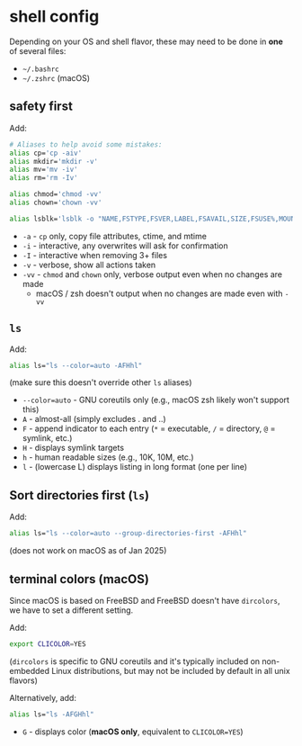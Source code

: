 # shell config

Depending on your OS and shell flavor, these may need to be done in **one** of several files:
- `~/.bashrc`
- `~/.zshrc` (macOS)

## safety first

Add:
```bash
# Aliases to help avoid some mistakes:
alias cp='cp -aiv'
alias mkdir='mkdir -v'
alias mv='mv -iv'
alias rm='rm -Iv'

alias chmod='chmod -vv'
alias chown='chown -vv'

alias lsblk='lsblk -o "NAME,FSTYPE,FSVER,LABEL,FSAVAIL,SIZE,FSUSE%,MOUNTPOINTS,UUID"'
```
- `-a` - `cp` only, copy file attributes, ctime, and mtime
- `-i` - interactive, any overwrites will ask for confirmation
- `-I` - interactive when removing 3+ files
- `-v` - verbose, show all actions taken
- `-vv` - `chmod` and `chown` only, verbose output even when no changes are made
  - macOS / zsh doesn't output when no changes are made even with `-vv`

## `ls`

Add:
```bash
alias ls="ls --color=auto -AFHhl"
```
(make sure this doesn't override other `ls` aliases)
- `--color=auto` - GNU coreutils only (e.g., macOS zsh likely won't support this)
- `A` - almost-all (simply excludes . and ..)
- `F` - append indicator to each entry (`*` = executable, `/` = directory, `@` = symlink, etc.)
- `H` - displays symlink targets
- `h` - human readable sizes (e.g., 10K, 10M, etc.)
- `l` - (lowercase L) displays listing in long format (one per line)

## Sort directories first (`ls`)

Add:
```bash
alias ls="ls --color=auto --group-directories-first -AFHhl"
```
(does not work on macOS as of Jan 2025)

## terminal colors (macOS)

Since macOS is based on FreeBSD and FreeBSD doesn't have `dircolors`, we have to set a different setting.

Add:
```bash
export CLICOLOR=YES
```
(`dircolors` is specific to GNU coreutils and it's typically included on non-embedded Linux distributions, but may not be included by default in all unix flavors)

Alternatively, add:
```bash
alias ls="ls -AFGHhl"
```
- `G` - displays color (**macOS only**, equivalent to `CLICOLOR=YES`)

